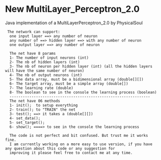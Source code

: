 # New MultiLayer_Perceptron_2.0

Java implementation of a MultiLayerPerceptron_2.0 by PhysicalSoul
	
	 The network can support:
	  one input layer ==> any number of neuron
	  any number of ==> hidden layer ==> with any number of neuron
	  one output layer ==> any number of neuron
	  
	  The net have 8 params
	  1- The number of input neurons (int)
	  2- The nb of hidden layers (int)
	  3- The nb of neuron per hidden layer (int) (all the hidden layers will have the same number of neuron)
	  4- The nb of output neurons (int)
	  5- The data array, must be a bidimensional array (double[][])
	  6- The target array, must be a simple array (double[])
	  7- The learning rate (double)
	  8- The boolean to see in the console the learning process (boolean)
	  ----------------------------------------------------------------
	  The net have 06 methods
	  1- init();  to setup everything
	  2- train(); to "TRAIN" the net
	  3- test(); ==> it takes a (double[][])
	  4- set_data();
	  5- set_target();
	  6- show(); ====> to see in the console the learning process
	  
	  The code is not perfect and bit confused. But trust me it works fine.
	  I am currently working on a more easy to use version, if you have any question about this code or any suggestion for 
	  improving it please feel free to contact me at any time.
	 
